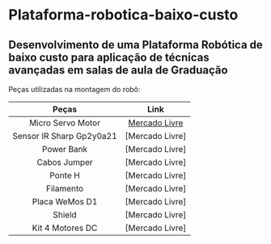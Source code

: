 # Plataforma-robotica-baixo-custo
## Desenvolvimento de uma Plataforma Robótica de baixo custo para aplicação de técnicas avançadas em salas de aula de Graduação
Peças utilizadas na montagem do robô:

| Peças       | Link        | 
| :----:      |    :----:   |  
| Micro Servo Motor         | [Mercado Livre](https://produto.mercadolivre.com.br/MLB-3139089695-micro-servo-motor-arduino-sg90-_JM?matt_tool=18956390&utm_source=google_shopping&utm_medium=organic)       |
| Sensor IR Sharp Gp2y0a21  | [Mercado Livre]       |
| Power Bank                | [Mercado Livre]       |
| Cabos Jumper              | [Mercado Livre]       |
| Ponte H                   | [Mercado Livre]       |
| Filamento                 | [Mercado Livre]       |
| Placa WeMos D1            | [Mercado Livre]       |
| Shield                    | [Mercado Livre]       |
| Kit 4 Motores DC          | [Mercado Livre]       |

